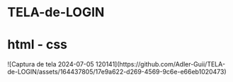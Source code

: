 # TELA-de-LOGIN 
<h1> html - css </h1>
![Captura de tela 2024-07-05 120141](https://github.com/Adler-Guii/TELA-de-LOGIN/assets/164437805/17e9a622-d269-4569-9c6e-e66eb1020473)
